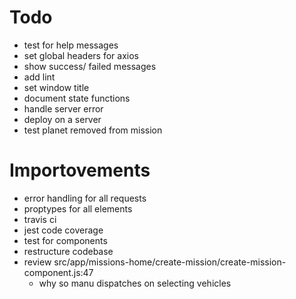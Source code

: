 # Todo
- test for help messages
- set global headers for axios
- show success/ failed messages
- add lint
- set window title
- document state functions
- handle server error
- deploy on a server
- test planet removed from mission

# Importovements
- error handling for all requests
- proptypes for all elements
- travis ci
- jest code coverage
- test for components
- restructure codebase
- review src/app/missions-home/create-mission/create-mission-component.js:47
  - why so manu dispatches on selecting vehicles